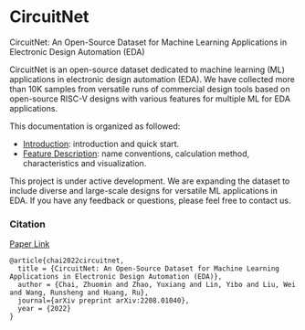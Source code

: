 # CircuitNet

CircuitNet: An Open-Source Dataset for Machine Learning Applications in Electronic Design Automation (EDA)

CircuitNet is an open-source dataset dedicated to machine learning (ML) applications in electronic design automation (EDA). We have collected more than 10K samples from versatile runs of commercial design tools based on open-source RISC-V designs with various features for multiple ML for EDA applications.

This documentation is organized as followed:

- [Introduction](https://circuitnet.github.io/intro/intro.html): introduction and quick start.
- [Feature Description](https://circuitnet.github.io/feature/properties.html): name conventions, calculation method, characteristics and visualization.

This project is under active development. We are expanding the dataset to include diverse and large-scale designs for versatile ML applications in EDA. If you have any feedback or questions, please feel free to contact us.

### Citation

[Paper Link](https://arxiv.org/abs/2208.01040v2)

```
@article{chai2022circuitnet,
  title = {CircuitNet: An Open-Source Dataset for Machine Learning Applications in Electronic Design Automation (EDA)},
  author = {Chai, Zhuomin and Zhao, Yuxiang and Lin, Yibo and Liu, Wei and Wang, Runsheng and Huang, Ru},
  journal={arXiv preprint arXiv:2208.01040},
  year = {2022}
}

```
